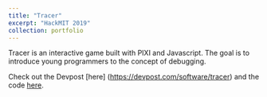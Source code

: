```yaml
---
title: "Tracer"
excerpt: "HackMIT 2019"
collection: portfolio
---
```


Tracer is an interactive game built with PIXI and Javascript. The goal is to introduce young programmers to the concept of debugging.

Check out the Devpost [here] (https://devpost.com/software/tracer) and the code [here](https://github.com/kdesai2018/Tracer).